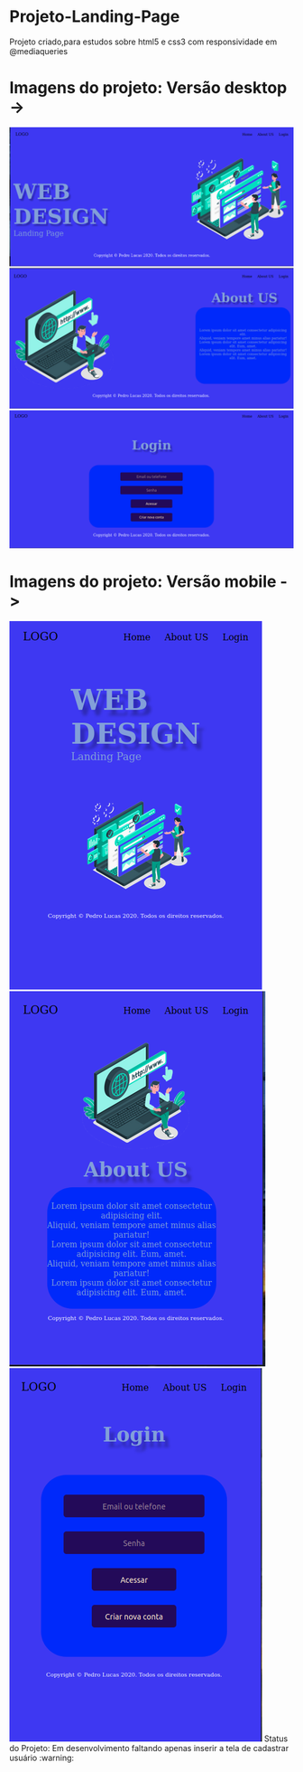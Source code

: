 # Projeto-Landing-Page
Projeto criado,para estudos sobre html5 e css3 com responsividade em @mediaqueries

# Imagens do projeto: Versão desktop ->
<img src= "https://github.com/pedrodevmob/Projeto-Landing-Page/blob/main/img-do-projeto/tela1.png">
<img src = "https://github.com/pedrodevmob/Projeto-Landing-Page/blob/main/img-do-projeto/aboute.png">
<img src = "https://github.com/pedrodevmob/Projeto-Landing-Page/blob/main/img-do-projeto/login.png">

# Imagens do projeto: Versão mobile ->
<img src = "https://github.com/pedrodevmob/Projeto-Landing-Page/blob/main/img-do-projeto/tela-repon.png" >
<img src = "https://github.com/pedrodevmob/Projeto-Landing-Page/blob/main/img-do-projeto/tela-respons.png">
<img src = "https://github.com/pedrodevmob/Projeto-Landing-Page/blob/main/img-do-projeto/loginrepon.png">
Status do Projeto: Em desenvolvimento faltando apenas inserir a tela de cadastrar usuário :warning:
